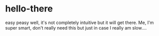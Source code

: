 # hello-there
easy peasy
well, it's not completely intuitive but it will get there.
Me, I'm super smart, don't really need this but just in case I really am slow....

